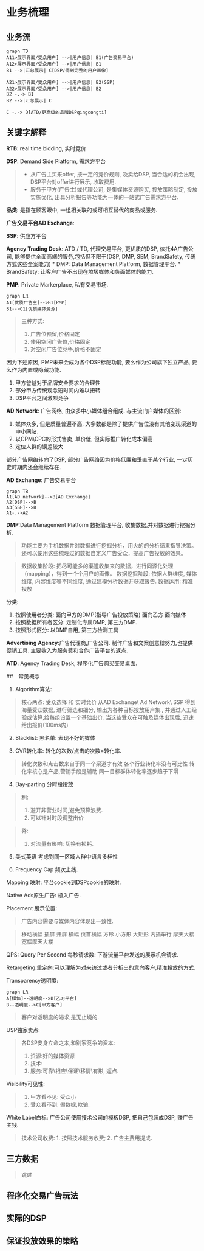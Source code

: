 # 业务梳理

## 业务流

```mermaid
graph TD
A11>展示界面/受众用户] -->|用户信息| B1(广告交易平台)
A12>展示界面/受众用户] -->|用户信息| B1
B1 -->|汇总展示| C[DSP/得到完整的用户画像]

A21>展示界面/受众用户] -->|用户信息| B2(SSP)
A22>展示界面/受众用户] -->|用户信息| B2
B2 -.-> B1
B2 -->|汇总展示| C

C -.-> D[ATD/更高级的品牌DSPqingcongti]

```

## 关键字解释

**RTB**: real time bidding, 实时竞价

**DSP**: Demand Side Platform, 需求方平台

> - 从广告主买来offer, 按一定的竞价规则, 及卖给DSP, 当合适的机会出现, DSP平台对offer进行展示, 收取费用.
> - 服务于甲方(广告主)或代理公司, 是集媒体资源购买, 投放策略制定, 投放实施优化, 出具分析报告等功能为一体的一站式广告需求方平台.

**品类**: 是指在顾客眼中, 一组相关联的或可相互替代的商品或服务.

**广告交易平台AD Exchange**:

**SSP**: 供应方平台

**Agency Trading Desk**: ATD / TD, 代理交易平台, 更优质的DSP, 依托4A广告公司, 能够提供全面高端的服务,包括但不限于(DSP, DMP, SEM, BrandSafety, 传统方式这些全案能力)
    * DMP: Data Management Platform, 数据管理平台.
    * BrandSafety: 让客户广告不出现在垃圾媒体和负面媒体的能力.

**PMP**: Private Markerplace, 私有交易市场. 
```mermaid
graph LR
A1[优质广告主]-->B1[PMP]
B1-->C1[优质媒体资源]
```
> 三种方式:
> 1. 广告位预留,价格固定
> 2. 使用空闲广告位,价格固定
> 3. 对空闲广告位竞争,价格不固定

因为下述原因, PMP未来会成为各个DSP标配功能, 要么作为公司旗下独立产品, 要么作为内置或隐藏功能.
1. 甲方爸爸对于品牌安全要求的合理性
2. 部分甲方传统观念短时间内难以扭转
3. DSP平台之间激烈竞争

**AD Network**: 广告网络, 由众多中小媒体组合组成.
与主流门户媒体的区别:
1. 媒体众多, 但是质量普遍不高, 大多数都是除了提供广告位没有其他变现渠道的中小网站.
2. 以CPM\CPC的形式售卖, 单价低, 但实际推广转化成本偏高
3. 定位人群的误差较大

部分广告网络转向了DSP, 部分广告网络因为价格低廉和垂直于某个行业, 一定历史时期内还会继续存在. 

**AD Exchange**: 广告交易平台
```mermaid
graph TB
A1[AD network]-->B[AD Exchange]
A2[DSP]-->B
A3[SSH]-->B
A1-.->A2
```

**DMP**:Data Management Platform 数据管理平台, 收集数据,并对数据进行挖掘分析.
> 功能主要为手机数据并对数据进行挖掘分析，用火的的分析结果指导决策。还可以使用这些梳理过的数据自定义广告受众，提高广告投放的效果。

> 数据收集阶段: 把尽可能多的渠道收集来的数据，进行同源化处理（mapping），得到一个个用户的画像。
> 数据挖掘阶段: 依据人群维度, 媒体维度, 内容维度等不同维度, 通过建模分析数据并获取报告.
> 数据运用: 精准投放

分类:
1. 按照使用者分类: 面向甲方的DMP(指导广告投放策略) 面向乙方 面向媒体
2. 按照数据所有者区分: 定制化专属DMP, 第三方DMP.
3. 按照形式区分: 以DMP自用, 第三方检测工具

**Advertising Agency**:广告代理商,广告公司. 制作广告和文案创意鞥努力,也提供促销工具. 主要收入为服务费和合作广告平台的返点.

**ATD**: Agency Trading Desk, 程序化广告购买交易桌面.

##　常见概念

1. Algorithm算法:
> 核心两点: 受众选择 和 实时竞价
> 从AD Exchange\ Ad Network\ SSP 得到海量受众数据, 进行筛选和细分, 输出为各种目标投放用户集., 并通过人工经验或估算,给每组设置一个基础出价.
> 当这些受众在可触及媒体出现后, 迅速给出报价(100ms内)

2. Blacklist: 黑名单: 表现不好的媒体 

3. CVR转化率: 转化的次数/点击的次数=转化率. 
> 转化次数和点击数来自于同一个渠道才有效
> 各个行业转化率没有可比性
> 转化率核心是产品,营销手段是辅助
> 同一目标群体转化率逐步趋于下滑

4. Day-parting 分时段投放
> 利:
> 1. 避开非营业时间,避免预算浪费.
> 2. 可以针对时段调整出价

> 弊:
> 1. 对流量有影响: 切换有损耗.

5. 美式英语
考虑到同一区域人群中语言多样性

6. Frequency Cap 频次上线.

Mapping 映射: 平台cookie到DSPcookie的映射.

Native Ads原生广告: 植入广告.

Placement 展示位置: 
> 广告内容需要与媒体内容体现出一致性.

> 移动横幅 插屏 开屏 横幅 页首横幅 方形 小方形 大矩形 内插举行 摩天大楼 宽幅摩天大楼 

QPS: Query Per Second 每秒请求数: 下游流量平台发送的展示机会请求.

Retargeting:重定向:可以理解为对来访过或者分析出的意向客户,精准投放的方式. 

Transparency透明度:

```mermaid
graph LR
A[媒体]--透明度-->B[乙方平台]
B--透明度-->C[甲方客户]
```
> 客户对透明度的渴求,是无止境的.

USP独家卖点:
> 各DSP安身立命之本,和别家竞争的资本:
> 1. 资源:好的媒体资源
> 2. 技术:
> 3. 服务:可靠\相应\保证\移情\有形, 返点.

Visibility可见性:
> 1. 甲方看不见: 受众小
> 2. 受众看不到: 假数据,欺骗.

White Label白标: 广告公司使用技术公司的模板DSP, 把自己包装成DSP, 赚广告主钱.
> 技术公司收费: 1. 按照技术服务收费; 2. 广告主费用提成.

## 三方数据

> 跳过

## 程序化交易广告玩法

## 实际的DSP

## 保证投放效果的策略